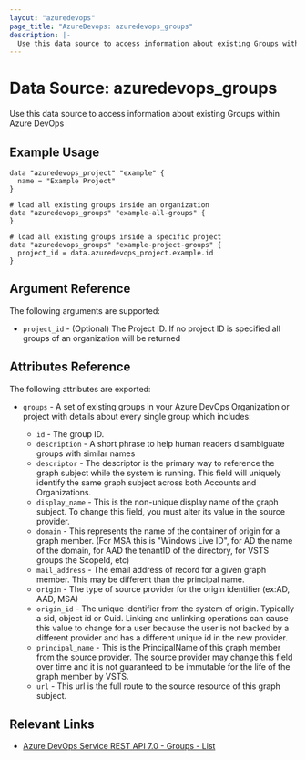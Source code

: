 ```yaml
---
layout: "azuredevops"
page_title: "AzureDevops: azuredevops_groups"
description: |-
  Use this data source to access information about existing Groups within Azure DevOps
---
```


# Data Source: azuredevops_groups

Use this data source to access information about existing Groups within Azure DevOps

## Example Usage

```hcl
data "azuredevops_project" "example" {
  name = "Example Project"
}

# load all existing groups inside an organization
data "azuredevops_groups" "example-all-groups" {
}

# load all existing groups inside a specific project
data "azuredevops_groups" "example-project-groups" {
  project_id = data.azuredevops_project.example.id
}
```

## Argument Reference

The following arguments are supported:

- `project_id` - (Optional) The Project ID. If no project ID is specified all groups of an organization will be returned

## Attributes Reference

The following attributes are exported:

- `groups` - A set of existing groups in your Azure DevOps Organization or project with details about every single group which includes:

  - `id` - The group ID.
  - `description` - A short phrase to help human readers disambiguate groups with similar names
  - `descriptor` - The descriptor is the primary way to reference the graph subject while the system is running. This field will uniquely identify the same graph subject across both Accounts and Organizations.
  - `display_name` - This is the non-unique display name of the graph subject. To change this field, you must alter its value in the source provider.
  - `domain` - This represents the name of the container of origin for a graph member. (For MSA this is "Windows Live ID", for AD the name of the domain, for AAD the tenantID of the directory, for VSTS groups the ScopeId, etc)
  - `mail_address` - The email address of record for a given graph member. This may be different than the principal name.
  - `origin` - The type of source provider for the origin identifier (ex:AD, AAD, MSA)
  - `origin_id` - The unique identifier from the system of origin. Typically a sid, object id or Guid. Linking and unlinking operations can cause this value to change for a user because the user is not backed by a different provider and has a different unique id in the new provider.
  - `principal_name` - This is the PrincipalName of this graph member from the source provider. The source provider may change this field over time and it is not guaranteed to be immutable for the life of the graph member by VSTS.
  - `url` - This url is the full route to the source resource of this graph subject.

## Relevant Links

- [Azure DevOps Service REST API 7.0 - Groups - List](https://docs.microsoft.com/en-us/rest/api/azure/devops/graph/groups/list?view=azure-devops-rest-7.0)
